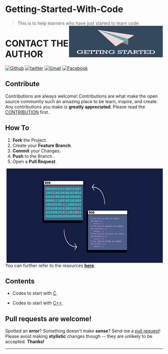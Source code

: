 # Getting-Started-With-Code
>This is to help learners who have just started to learn code.<img alt="languages" align="right" src="https://github.com/CH-ND-N/Getting-Started-With-Code/blob/main/Resources/Pictures/new1.jpg" height="100" width ="300">


# CONTACT THE AUTHOR

[![Github](http://i.imgur.com/0o48UoR.png)](https://github.com/CH-ND-N)
[![twitter](http://i.imgur.com/tXSoThF.png)](https://twitter.com/Ch_nd_n?s=08)
[![Gmail](http://i.imgur.com/yCsTjba.png)](https://mail.google.com/mail/u/0/#inbox)
[![Facebook](http://i.imgur.com/P3YfQoD.png )](https://www.facebook.com/profile.php?id=100053187492538)
## Contribute

Contributions are always welcome!
Contributions are what make the open source community such an amazing place to be learn, inspire, and create. Any contributions you make is **greatly appreciated**.
Please read the [CONTRIBUTION](CONTRIBUTION.md) first.
## How To
1. **Fork** the Project.
2. Create your **Feature Branch**.
3. **Commit** your Changes.
4. **Push** to the Branch .
5. Open a **Pull Request**.

<img alt="languages" align="right" src="https://github.com/CH-ND-N/Getting-Started-With-Code/blob/main/Resources/Pictures/what-is-a-programming-language.png" height="300" width ="500">



You can further refer to the resources [**here**](HOWTO.md).

## Contents
- Codes to start with [C](https://github.com/CH-ND-N/Getting-Started-With-Code/tree/main/Some%20Codes%20To%20Try/c).

- Codes to start with [C++](https://github.com/CH-ND-N/Getting-Started-With-Code/tree/main/Some%20Codes%20To%20Try/C%2B%2B).
## Pull requests are welcome!

Spotted an **error**? Something doesn't make **sense**? Send me a [pull
request](https://github.com/noffle/art-of-readme/pulls)! Please avoid making
**stylistic** changes though -- they are unlikely to be accepted. **Thanks!**
******************************************************************************************************************************************************************

